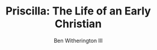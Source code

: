 ---
author: "Ben Witherington III"
title: "Priscilla: The Life of an Early Christian"
publisher: "IVP Academic"
links:
  amazon: "https://www.amazon.com/Priscilla-Christian-Ben-Witherington-III/dp/0830852484"
authorCitation: "Witherington III, B."
year: "2019"
---